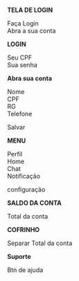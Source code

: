 **TELA DE LOGIN** 

Faça Login  
Abra a sua conta

**LOGIN**

Seu CPF  
Sua senha

**Abra sua conta**

Nome  
CPF  
RG  
Telefone  
  
Salvar

**MENU**

Perfil  
Home  
Chat  
Notificação  
  
configuração

**SALDO DA CONTA**

Total da conta

**COFRINHO**

Separar
Total da conta

**Suporte**

Btn de ajuda
